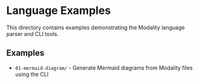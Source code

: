 # Language Examples

This directory contains examples demonstrating the Modality language parser and CLI tools.

## Examples

- `01-mermaid-diagram/` - Generate Mermaid diagrams from Modality files using the CLI 